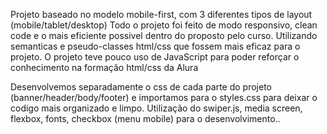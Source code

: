 Projeto baseado no modelo mobile-first, com 3 diferentes tipos de layout (mobile/tablet/desktop) Todo o projeto foi feito de modo responsivo, clean code e o mais eficiente possivel dentro do proposto pelo curso. Utilizando semanticas e pseudo-classes html/css que fossem mais eficaz para o projeto. O projeto teve pouco uso de JavaScript para poder reforçar o conhecimento na formação html/css da Alura

Desenvolvemos separadamente o css de cada parte do projeto (banner/header/body/footer) e importamos para o styles.css para deixar o codigo mais organizado e limpo. Utilização do swiper.js, media screen, flexbox, fonts, checkbox (menu mobile) para o desenvolvimento..
